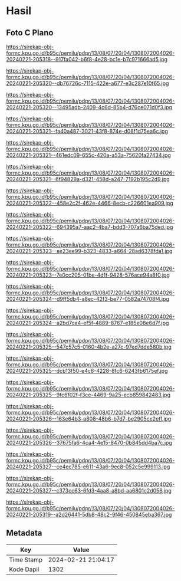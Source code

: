 # Hasil

## Foto C Plano

https://sirekap-obj-formc.kpu.go.id/b95c/pemilu/pdpr/13/08/07/20/04/1308072004026-20240221-205318--917fa042-b6f8-4e28-bc1e-b7c971666ad5.jpg

https://sirekap-obj-formc.kpu.go.id/b95c/pemilu/pdpr/13/08/07/20/04/1308072004026-20240221-205320--db76726c-7115-422e-a677-e3c287e10f65.jpg

https://sirekap-obj-formc.kpu.go.id/b95c/pemilu/pdpr/13/08/07/20/04/1308072004026-20240221-205320--13495adb-2409-4c6d-85b4-d76ce071d0f3.jpg

https://sirekap-obj-formc.kpu.go.id/b95c/pemilu/pdpr/13/08/07/20/04/1308072004026-20240221-205321--fa40a487-3021-43f8-874e-d08f1d75ea6c.jpg

https://sirekap-obj-formc.kpu.go.id/b95c/pemilu/pdpr/13/08/07/20/04/1308072004026-20240221-205321--461edc09-655c-420a-a53a-75620fa27434.jpg

https://sirekap-obj-formc.kpu.go.id/b95c/pemilu/pdpr/13/08/07/20/04/1308072004026-20240221-205321--6f94829a-d321-458d-a247-7192b195c2d9.jpg

https://sirekap-obj-formc.kpu.go.id/b95c/pemilu/pdpr/13/08/07/20/04/1308072004026-20240221-205322--458e2c2f-462e-4466-8ecb-c226601ea909.jpg

https://sirekap-obj-formc.kpu.go.id/b95c/pemilu/pdpr/13/08/07/20/04/1308072004026-20240221-205322--694395a7-aac2-4ba7-bdd3-707a6ba75ded.jpg

https://sirekap-obj-formc.kpu.go.id/b95c/pemilu/pdpr/13/08/07/20/04/1308072004026-20240221-205323--ae23ee99-b323-4833-a664-28ad6378fda1.jpg

https://sirekap-obj-formc.kpu.go.id/b95c/pemilu/pdpr/13/08/07/20/04/1308072004026-20240221-205323--7e0cc205-01be-4d1f-9428-576ace94a8f0.jpg

https://sirekap-obj-formc.kpu.go.id/b95c/pemilu/pdpr/13/08/07/20/04/1308072004026-20240221-205324--d9ff5db4-a8ec-42f3-be77-0582a74708f4.jpg

https://sirekap-obj-formc.kpu.go.id/b95c/pemilu/pdpr/13/08/07/20/04/1308072004026-20240221-205324--a2bd7ce4-ef5f-4889-8767-e185e08e6d7f.jpg

https://sirekap-obj-formc.kpu.go.id/b95c/pemilu/pdpr/13/08/07/20/04/1308072004026-20240221-205325--547c57c5-0160-4b2e-a27c-97ed7dde580b.jpg

https://sirekap-obj-formc.kpu.go.id/b95c/pemilu/pdpr/13/08/07/20/04/1308072004026-20240221-205325--dcb13f50-e4c6-4228-8fc6-6243fb6175ef.jpg

https://sirekap-obj-formc.kpu.go.id/b95c/pemilu/pdpr/13/08/07/20/04/1308072004026-20240221-205325--9fc6f02f-f3ce-4469-9a25-ecb859842483.jpg

https://sirekap-obj-formc.kpu.go.id/b95c/pemilu/pdpr/13/08/07/20/04/1308072004026-20240221-205326--163e64b3-a808-48b6-b7d7-be2905ce2eff.jpg

https://sirekap-obj-formc.kpu.go.id/b95c/pemilu/pdpr/13/08/07/20/04/1308072004026-20240221-205326--37675fa6-4ca4-4e15-8470-0b845dd4ba7c.jpg

https://sirekap-obj-formc.kpu.go.id/b95c/pemilu/pdpr/13/08/07/20/04/1308072004026-20240221-205327--ce4ec785-e611-43a6-9ec8-052c5e999113.jpg

https://sirekap-obj-formc.kpu.go.id/b95c/pemilu/pdpr/13/08/07/20/04/1308072004026-20240221-205327--c373cc63-6fd3-4aa8-a8bd-aa6801c2d056.jpg

https://sirekap-obj-formc.kpu.go.id/b95c/pemilu/pdpr/13/08/07/20/04/1308072004026-20240221-205319--a2d26441-5db8-48c2-9f46-450845eba367.jpg


## Metadata

| Key        | Value               |
| ---------- | ------------------- |
| Time Stamp | 2024-02-21 21:04:17 |
| Kode Dapil | 1302                |



